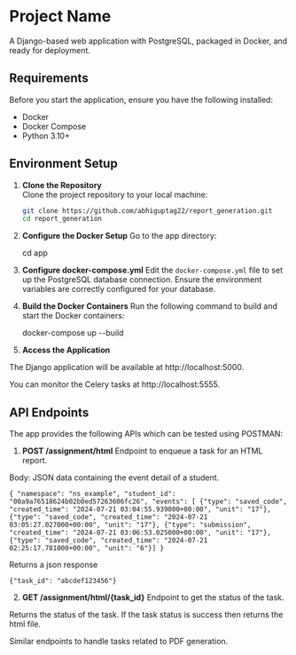 # Project Name

A Django-based web application with PostgreSQL, packaged in Docker, and ready for deployment.


## Requirements

Before you start the application, ensure you have the following installed:

- Docker
- Docker Compose
- Python 3.10+

## Environment Setup

1. **Clone the Repository**  
   Clone the project repository to your local machine:
   ```bash
   git clone https://github.com/abhiguptag22/report_generation.git
   cd report_generation
   ```
2. **Configure the Docker Setup**
Go to the app directory:

    cd app
    
3. **Configure docker-compose.yml**
Edit the ```docker-compose.yml``` file to set up the PostgreSQL database connection. Ensure the environment variables are correctly configured for your database.

4. **Build the Docker Containers**
Run the following command to build and start the Docker containers:

    docker-compose up --build

5. **Access the Application**

The Django application will be available at http://localhost:5000.

You can monitor the Celery tasks at http://localhost:5555.

## API Endpoints
The app provides the following APIs which can be tested using POSTMAN:

1. **POST /assignment/html**
Endpoint to enqueue a task for an HTML report.

Body: JSON data containing the event detail of a student.

    { "namespace": "ns_example", "student_id": "00a9a76518624b02b0ed57263606fc26", "events": [ {"type": "saved_code", "created_time": "2024-07-21 03:04:55.939000+00:00", "unit": "17"}, {"type": "saved_code", "created_time": "2024-07-21 03:05:27.027000+00:00", "unit": "17"}, {"type": "submission", "created_time": "2024-07-21 03:06:53.025000+00:00", "unit": "17"}, {"type": "saved_code", "created_time": "2024-07-21 02:25:17.781000+00:00", "unit": "6"}] }
Returns a json response

    {"task_id": "abcdef123456"}

2. **GET /assignment/html/{task_id}**
Endpoint to get the status of the task.

Returns the status of the task. If the task status is success then returns the html file.

Similar endpoints to handle tasks related to PDF generation.


